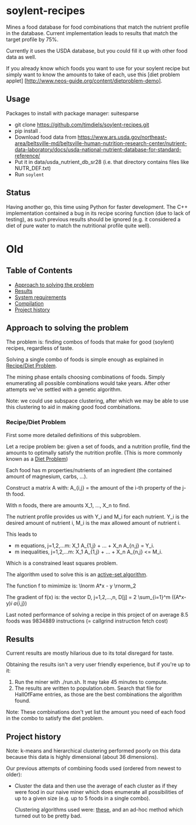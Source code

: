 # soylent-recipes

Mines a food database for food combinations that match the nutrient
profile in the database. Current implementation leads to results that match the
target profile by 75%.

Currently it uses the USDA database, but you could fill it up with other food
data as well.

If you already know which foods you want to use for your soylent recipe but
simply want to know the amounts to take of each, use this
[diet problem applet] [http://www.neos-guide.org/content/dietproblem-demo].

## Usage

Packages to install with package manager: suitesparse

- git clone https://github.com/timdiels/soylent-recipes.git
- pip install .
- Download food data from https://www.ars.usda.gov/northeast-area/beltsville-md/beltsville-human-nutrition-research-center/nutrient-data-laboratory/docs/usda-national-nutrient-database-for-standard-reference/
- Put it in data/usda_nutrient_db_sr28 (i.e. that directory contains files like NUTR_DEF.txt)
- Run `soylent`

## Status

Having another go, this time using Python for faster development. The C++ implementation contained a bug in its recipe scoring function (due to lack of testing), as such previous results should be ignored (e.g. it considered a diet of pure water to match the nutritional profile quite well).

# Old

## Table of Contents

* [Approach to solving the problem](#approach-to-solving-the-problem)
* [Results](#results)
* [System requirements](#system-requirements)
* [Compilation](#compilation)
* [Project history](#project-history)

## Approach to solving the problem

The problem is: finding combos of foods that make for good (soylent) recipes,
regardless of taste.

Solving a single combo of foods is simple enough as explained in [Recipe/Diet
Problem](#recipe-diet-problem).

The mining phase entails choosing combinations of foods. Simply enumerating all
possible combinations would take years. After other attempts we've settled with
a genetic algorithm.

Note: we could use subspace clustering, after which we may be
able to use this clustering to aid in making good food combinations.


###  Recipe/Diet Problem

First some more detailed definitions of this subproblem.

Let a recipe problem be: given a set of foods, and a nutrition profile, find
the amounts to optimally satisfy the nutrition profile. (This is more commonly known as a
[Diet Problem](http://www.neos-guide.org/content/diet-problem))

Each food has m properties/nutrients of an ingredient (the contained amount of magnesium, carbs, ...).

Construct a matrix A with: A_{i,j} = the amount of the i-th property of the j-th food.

With n foods, there are amounts X_1, ..., X_n to find.

The nutrient profile provides us with Y_i and M_i for each nutrient. Y_i is the desired amount of nutrient i, M_i is the max allowed amount of nutrient i.

This leads to
- m equations, j=1,2,...m: X_1 A_{1,j} + ... + X_n A_{n,j} = Y_i. 
- m inequalities, j=1,2,...m: X_1 A_{1,j} + ... + X_n A_{n,j} <= M_i. 

Which is a constrained least squares problem.

The algorithm used to solve this is an [active-set algorithm](http://www.alglib.net/optimization/boundandlinearlyconstrained.php#header1).

The function f to mimimize is: \lnorm A\*x - y \rnorm_2

The gradient of f(x) is: the vector D, j=1,2,...,n, D[j] =  2 \sum_{i=1}^m ((A\*x-y)_i a_{i,j})

Last noted performance of solving a recipe in this project of on average 8.5 foods was 9834889 instructions (= callgrind instruction fetch cost)


## Results

Current results are mostly hilarious due to its total disregard for taste.

Obtaining the results isn't a very user friendly experience, but if you're up to it:

1. Run the miner with ./run.sh. It may take 45 minutes to compute.
2. The results are written to population.obm. Search that file for HallOfFame
   entries, as those are the best combinations the algorithm found.

Note: These combinations don't yet list the amount you need of each food in the
combo to satisfy the diet problem.


## Project history

Note: k-means and hierarchical clustering performed poorly on this data because
this data is highly dimensional (about 36 dimensions). 

Our previous attempts of combining foods used (ordered from newest to older):

- Cluster the data and then use the average of each cluster as if they were
  food in our naive miner which does enumerate all possibilities of up to a
  given size (e.g.  up to 5 foods in a single combo).

  Clustering algorithms used were: [these](http://www.alglib.net/dataanalysis/clustering.php),
  and an ad-hoc method which turned out to be pretty bad.

